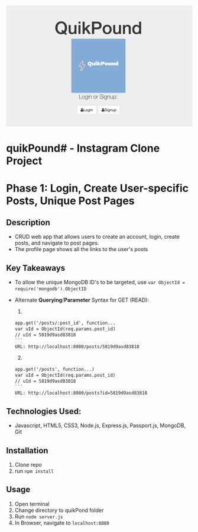 ![quikPound](public/img/preview.png)

# quikPound# - Instagram Clone Project
# Phase 1: Login, Create User-specific Posts, Unique Post Pages

## Description

- CRUD web app that allows users to create an account, login, create posts, and navigate to post pages.
- The profile page shows all the links to the user's posts

## Key Takeaways

- To allow the unique MongoDB ID's to be targeted, use ```var ObjectId = require('mongodb').ObjectID```
- Alternate **Querying**/**Parameter** Syntax for GET (READ):

    1) ```
      app.get('/posts/:post_id', function...
      var uId = ObjectId(req.params.post_id)
      // uId = 5819d9asd83818
      ```
      URL: http://localhost:8080/posts/5819d9asd83818

    2) ```
      app.get('/posts', function...)
      var uId = ObjectId(req.params.post_id)
      // uId = 5819d9asd83818
      ```
      URL: http://localhost:8080/posts?id=5819d9asd83818

## Technologies Used:

- Javascript, HTML5, CSS3, Node.js, Express.js, Passport.js, MongoDB, Git

## Installation

1. Clone repo
2. run `npm install`

## Usage

1. Open terminal
2. Change directory to quikPond folder
2. Run `node server.js`
3. In Browser, navigate to `localhost:8080`
